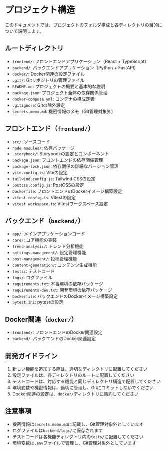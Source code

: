 # プロジェクト構造

このドキュメントでは、プロジェクトのフォルダ構成と各ディレクトリの目的について説明します。

## ルートディレクトリ

- `frontend/`: フロントエンドアプリケーション（React + TypeScript）
- `backend/`: バックエンドアプリケーション（Python + FastAPI）
- `docker/`: Docker関連の設定ファイル
- `.git/`: Gitリポジトリの管理ファイル
- `README.md`: プロジェクトの概要と基本的な説明
- `package.json`: プロジェクト全体の依存関係管理
- `docker-compose.yml`: コンテナの構成定義
- `.gitignore`: Gitの除外設定
- `secrets.memo.md`: 機密情報のメモ（Git管理対象外）

## フロントエンド（`frontend/`）

- `src/`: ソースコード
- `node_modules/`: 依存パッケージ
- `.storybook/`: Storybookの設定とコンポーネント
- `package.json`: フロントエンドの依存関係管理
- `package-lock.json`: 依存関係の詳細なバージョン管理
- `vite.config.ts`: Viteの設定
- `tailwind.config.js`: Tailwind CSSの設定
- `postcss.config.js`: PostCSSの設定
- `Dockerfile`: フロントエンドのDockerイメージ構築設定
- `vitest.config.ts`: Vitestの設定
- `vitest.workspace.ts`: Vitestワークスペース設定

## バックエンド（`backend/`）

- `app/`: メインアプリケーションコード
- `core/`: コア機能の実装
- `trend-analysis/`: トレンド分析機能
- `settings-management/`: 設定管理機能
- `post-management/`: 投稿管理機能
- `content-generation/`: コンテンツ生成機能
- `tests/`: テストコード
- `logs/`: ログファイル
- `requirements.txt`: 本番環境の依存パッケージ
- `requirements-dev.txt`: 開発環境の依存パッケージ
- `Dockerfile`: バックエンドのDockerイメージ構築設定
- `pytest.ini`: pytestの設定

## Docker関連（`docker/`）

- `frontend/`: フロントエンドのDocker関連設定
- `backend/`: バックエンドのDocker関連設定

## 開発ガイドライン

1. 新しい機能を追加する際は、適切なディレクトリに配置してください
2. 設定ファイルは、各ディレクトリのルートに配置してください
3. テストコードは、対応する機能と同じディレクトリ構造で配置してください
4. 環境変数や機密情報は、適切に管理し、Gitにコミットしないでください
5. Docker関連の設定は、`docker/`ディレクトリに集約してください

## 注意事項

- 機密情報は`secrets.memo.md`に記載し、Git管理対象外としています
- ログファイルは`backend/logs/`に保存されます
- テストコードは各機能ディレクトリ内の`tests/`に配置してください
- 環境変数は`.env`ファイルで管理し、Git管理対象外としています 